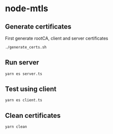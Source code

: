 # node-mtls

## Generate certificates

First generate rootCA, client and server certificates

```sh
./generate_certs.sh
```

## Run server

```sh
yarn es server.ts
```

## Test using client

```sh
yarn es client.ts
```

## Clean certificates

```
yarn clean
```